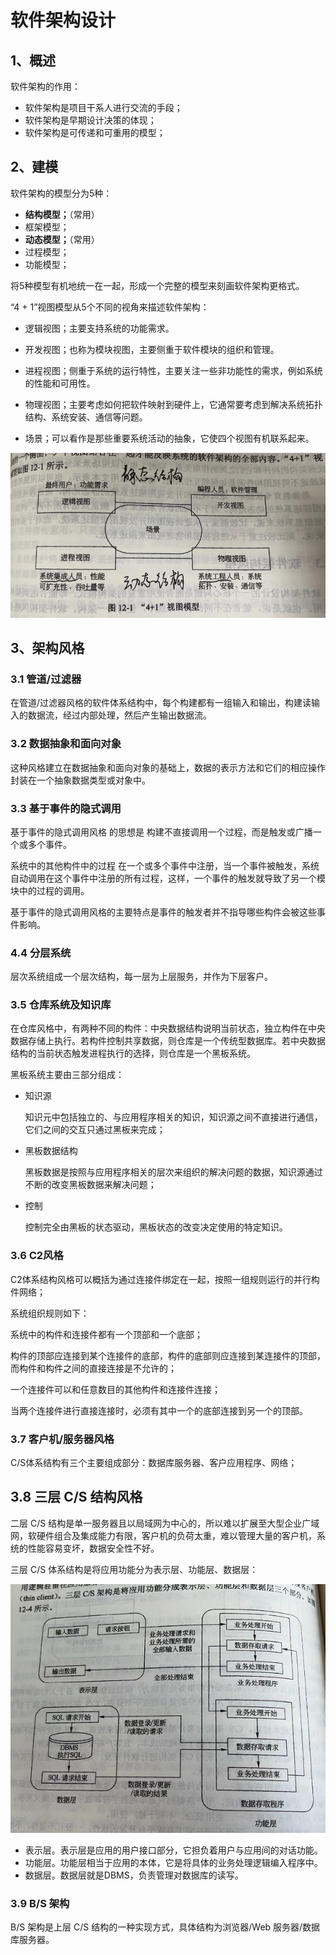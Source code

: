 # 软件架构设计

## 1、概述

软件架构的作用：

- 软件架构是项目干系人进行交流的手段；
- 软件架构是早期设计决策的体现；
- 软件架构是可传递和可重用的模型；

## 2、建模

软件架构的模型分为5种：

- **结构模型；**（常用）
- 框架模型；
- **动态模型；**（常用）
- 过程模型；
- 功能模型；

将5种模型有机地统一在一起，形成一个完整的模型来刻画软件架构更格式。

“4 + 1”视图模型从5个不同的视角来描述软件架构：

- 逻辑视图；主要支持系统的功能需求。

- 开发视图；也称为模块视图，主要侧重于软件模块的组织和管理。

- 进程视图；侧重于系统的运行特性，主要关注一些非功能性的需求，例如系统的性能和可用性。

- 物理视图；主要考虑如何把软件映射到硬件上，它通常要考虑到解决系统拓扑结构、系统安装、通信等问题。

- 场景；可以看作是那些重要系统活动的抽象，它使四个视图有机联系起来。


![](../img/ruankao/jiagousheji/1.png)

## 3、架构风格

### 3.1 管道/过滤器

在管道/过滤器风格的软件体系结构中，每个构建都有一组输入和输出，构建读输入的数据流，经过内部处理，然后产生输出数据流。

### 3.2 数据抽象和面向对象

这种风格建立在数据抽象和面向对象的基础上，数据的表示方法和它们的相应操作封装在一个抽象数据类型或对象中。

### 3.3 基于事件的隐式调用

基于事件的隐式调用风格 的思想是 构建不直接调用一个过程，而是触发或广播一个或多个事件。

系统中的其他构件中的过程 在一个或多个事件中注册，当一个事件被触发，系统自动调用在这个事件中注册的所有过程，这样，一个事件的触发就导致了另一个模块中的过程的调用。

基于事件的隐式调用风格的主要特点是事件的触发者并不指导哪些构件会被这些事件影响。

### 4.4 分层系统

层次系统组成一个层次结构，每一层为上层服务，并作为下层客户。

### 3.5 仓库系统及知识库

在仓库风格中，有两种不同的构件：中央数据结构说明当前状态，独立构件在中央数据存储上执行。若构件控制共享数据，则仓库是一个传统型数据库。若中央数据结构的当前状态触发进程执行的选择，则仓库是一个黑板系统。

黑板系统主要由三部分组成：

- 知识源

  知识元中包括独立的、与应用程序相关的知识，知识源之间不直接进行通信，它们之间的交互只通过黑板来完成；

- 黑板数据结构

  黑板数据是按照与应用程序相关的层次来组织的解决问题的数据，知识源通过不断的改变黑板数据来解决问题；

- 控制

  控制完全由黑板的状态驱动，黑板状态的改变决定使用的特定知识。

### 3.6 C2风格

C2体系结构风格可以概括为通过连接件绑定在一起，按照一组规则运行的并行构件网络；

系统组织规则如下：

系统中的构件和连接件都有一个顶部和一个底部；

构件的顶部应连接到某个连接件的底部，构件的底部则应连接到某连接件的顶部，而构件和构件之间的直接连接是不允许的；

一个连接件可以和任意数目的其他构件和连接件连接；

当两个连接件进行直接连接时，必须有其中一个的底部连接到另一个的顶部。

### 3.7 客户机/服务器风格

C/S体系结构有三个主要组成部分：数据库服务器、客户应用程序、网络；

## 3.8 三层 C/S 结构风格

二层 C/S 结构是单一服务器且以局域网为中心的，所以难以扩展至大型企业广域网，软硬件组合及集成能力有限，客户机的负荷太重，难以管理大量的客户机，系统的性能容易变坏，数据安全性不好。

三层 C/S 体系结构是将应用功能分为表示层、功能层、数据层：

![](../img/ruankao/jiagousheji/2.png)

- 表示层。表示层是应用的用户接口部分，它担负着用户与应用间的对话功能。
- 功能层。功能层相当于应用的本体，它是将具体的业务处理逻辑编入程序中。
- 数据层。数据层就是DBMS，负责管理对数据库的读写。

### 3.9 B/S 架构

B/S 架构是上层 C/S 结构的一种实现方式，具体结构为浏览器/Web 服务器/数据库服务器。
